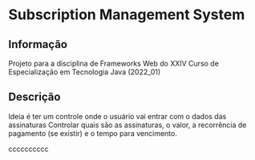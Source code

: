 # Subscription Management System

## Informação
Projeto para a disciplina de Frameworks Web do XXIV Curso de Especialização em Tecnologia Java (2022_01)

## Descrição

Ideia é ter um controle onde o usuário vai entrar com o dados das assinaturas
Controlar quais são as assinaturas, o valor, a recorrência de pagamento (se existir) e o tempo para vencimento.



cccccccccc
